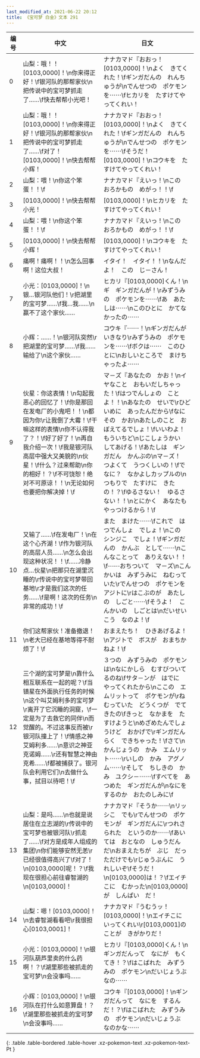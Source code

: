 ```yaml
---
last_modified_at: 2021-06-22 20:12
title: 《宝可梦 白金》文本 291
---
```

| 编号 | 中文 | 日文 |
| ---- | ---- | ---- |
| 0 | 山梨：哦！！[0103,0000]！\n你来得正好！\f银河队的那帮家伙\n把传说中的宝可梦抓走了……\f快去帮帮小光吧！ | ナナカマド『おおっ！　[0103,0000]！\nよく　きてくれた！\fギンガだんの　れんちゅうが\nでんせつの　ポケモンを⋯⋯\fヒカリを　たすけてやってくれい！ |
| 1 | 山梨：哦！！[0103,0000]！\n你来得正好！\f银河队的那帮家伙\n把传说中的宝可梦抓走了……\f对了！[0103,0000]！\n快去帮帮小辉！ | ナナカマド『おおっ！　[0103,0000]！\nよく　きてくれた！\fギンガだんの　れんちゅうが\nでんせつの　ポケモンを⋯⋯\fそうだ！　[0103,0000]！\nコウキを　たすけてやってくれい！ |
| 2 | 山梨：喂！\n你这个笨蛋！！\f | ナナカマド『えいっ！\nこの　おろかもの　めがっ！！\f |
| 3 | [0103,0000]！\n快去帮帮小光！ | [0103,0000]！\nヒカリを　たすけてやってくれい！ |
| 4 | 山梨：喂！\n你这个笨蛋！！\f | ナナカマド『えいっ！\nこの　おろかもの　めがっ！！\f |
| 5 | [0103,0000]！\n快去帮帮小辉！ | [0103,0000]！\nコウキを　たすけてやってくれい！ |
| 6 | 痛啊！痛啊！！\n怎么回事啊！这位大叔！ | イタイ！　イタイ！！\nなんだよ！　この　じ－さん！ |
| 7 | 小光：[0103,0000]！\n银…银河队他们！\r把湖里的宝可梦……\f我…我……\n赢不了这个家伙…… | ヒカリ『[0103,0000]くん！\nギ　ギンガだんが！\rみずうみの　ポケモンを⋯⋯\fあ　あたしは⋯⋯\nこのひとに　かてなかったの⋯⋯ |
| 8 | 小辉：……！\n银河队突然\r把湖里的宝可梦……\f我……输给了\n这个家伙…… | コウキ『⋯⋯！\nギンガだんが　いきなり\rみずうみの　ポケモンを⋯⋯\fボクは⋯⋯　このひとに\nおしいところで　まけちゃったよ⋯⋯ |
| 9 | 伙星：你这表情！\n勾起我恶心的回忆了！\f你是那回在发电厂的小鬼吧！！\n都因为你\r让我倒了大霉！\f干嘛这样的表情\n你不认得我了？！\f好了好了！\n再自我介绍一次！\f我是银河队高层中强大又美貌的\n伙星！\f什么？过来帮助\n你的相好！？\f不可饶恕！绝对不可原谅！！\n无论如何也要把你解决掉！\f | マ－ズ『あなたの　かお！\nイヤなこと　おもいだしちゃった！\fはつでんしょの　ことよ！！\nあなたの　せいで\rひどいめに　あったんだから\fなに　その　かお\nあたしのこと　おぼえてるでしょ！\fいいわよ！　もういちど\nじこしょうかい　してあげる！\fあたしは　ギンガだん　かんぶの\nマ－ズ！　つよくて　うつくしいの！\fで　なに？　なかよしカップルの\nつもりで　たすけに　きたの！？\fゆるさない！　ゆるさない！！\nとにかく　あなたも　やっつけるから！\f |
| 10 | 又输了……\f在发电厂！\n在这个心齐湖！\f作为银河队的高层人员……\n怎么会出现这种状况！！\f……冷静点…伙星\n把那只在湖里沉睡的\r传说中的宝可梦带回基地\r才是我们这次的任务……\f是啊！这次的任务\n非常的成功！\f | また　まけた⋯⋯\fこれで　はつでんしょ　でしょ！\nこの　シンジこ　でしょ！\fギンガだんの　かんぶ　として⋯⋯\nこんなことって　ありえない！！\f⋯⋯おちついて　マ－ズ\nこんかいは　みずうみに　ねむっていた\rでんせつの　ポケモンを　アジトに\rはこぶのが　あたしの　しごと⋯⋯\fそうよ！　こんかいの　しごとは\nだいせいこう　なのよ！\f |
| 11 | 你们这帮家伙！准备撤退！\n老大已经在基地等得不耐烦了！\f | おまえたち！　ひきあげるよ！\nアジトで　ボスが　おまちかねよ！\f |
| 12 | 三个湖的宝可梦是\n靠什么相互联系在一起的呢？\f当镇星在外面执行任务的时候\n这个叫艾姆利多的宝可梦\r离开了它沉睡的洞窟，\f一定是为了去救它的同伴\n而觉醒的。不过这事反而被\r银河队撞上了！\f情感之神艾姆利多……\n意识之神亚克诺姆……\r还有智慧之神由克希……\f都被捕获了。银河队会利用它们\n去做什么事，拭目以待吧！\f | ３つの　みずうみの　ポケモンは\nなにかしら　むすびついてるのね\fサタ－ンが　はでに　やってくれたから\nここの　エムリットって　ポケモンが\rねむっていた　どうくつが　でてきたの\fきっと　なかまを　たすけようと\nめざめたんでしょうけど　おかげで\rギンガだん　らく　できちゃった！\fさて\nかんじょうの　かみ　エムリット⋯⋯\rいしの　かみ　アグノム⋯⋯\rそして　ちしきの　かみ　ユクシ－⋯⋯\fすべてを　あつめた　ギンガだんが\nなにをするのか　おたのしみに\f |
| 13 | 山梨：是吗……\n也就是说居住在立志湖的\r传说中的宝可梦也被银河队\r抓走了……\f对方是成年人组成的集团\n你们能够安然无恙\r已经很值得高兴了\f对了！\n[0103,0000]呢！？\f我现在很担心前往睿智湖的\n[0103,0000]！ | ナナカマド『そうか⋯⋯\nリッシこ　でも\rでんせつの　ポケモンが　ギンガだんに\rつれさられた　というのか⋯⋯\fあいては　おとなの　しゅうだん　だ\nおまえたちが　ぶじ　だっただけでも\rじゅうぶんに　うれしいぞ\fそうだ！\n[0103,0000]は！？\fエイチこに　むかった\n[0103,0000]が　しんぱい　だ！ |
| 14 | 山梨：嗯！[0103,0000]！\n去睿智湖看看吧\r我很担心[0103,0001]！ | ナナカマド『うむうッ！　[0103,0000]！\nエイチこに　いってくれい\r[0103,0001]のことが　きがかりだ！ |
| 15 | 小光：[0103,0000]！\n银河队葫芦里卖的什么药啊！？\f湖里那些被抓走的宝可梦\n会没事吗…… | ヒカリ『[0103,0000]くん！\nギンガだんって　なにが　もくてき！？\fはこばれた　みずうみの　ポケモン\nだいじょうぶ　なの⋯⋯ |
| 16 | 小辉：[0103,0000]！\n银河队在打什么如意算盘！？\f湖里那些被抓走的宝可梦\n会没事吗…… | コウキ『[0103,0000]！\nギンガだんって　なにを　するんだ！？\fはこばれた　みずうみの　ポケモン\nだいじょうぶ　なのかな⋯⋯ |
{: .table .table-bordered .table-hover .xz-pokemon-text .xz-pokemon-text-Pt }